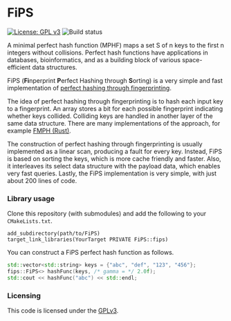 # FiPS

[![License: GPL v3](https://img.shields.io/badge/License-GPLv3-blue.svg)](https://www.gnu.org/licenses/gpl-3.0)
![Build status](https://github.com/ByteHamster/FiPS/actions/workflows/build.yml/badge.svg)

A minimal perfect hash function (MPHF) maps a set S of n keys to the first n integers without collisions.
Perfect hash functions have applications in databases, bioinformatics, and as a building block of various space-efficient data structures.

FiPS (**Fi**nperprint **P**erfect Hashing through **S**orting) is a very simple
and fast implementation of [perfect hashing through fingerprinting](https://doi.org/10.1007/978-3-319-07959-2_12).

The idea of perfect hashing through fingerprinting is to hash each input key to a fingerprint.
An array stores a bit for each possible fingerprint indicating whether keys collided.
Colliding keys are handled in another layer of the same data structure.
There are many implementations of the approach, for example [FMPH (Rust)](https://docs.rs/ph/latest/ph/).

The construction of perfect hashing through fingerprinting is usually implemented as a linear scan,
producing a fault for every key.
Instead, FiPS is based on sorting the keys, which is more cache friendly and faster.
Also, it interleaves its select data structure with the payload data, which enables very fast queries.
Lastly, the FiPS implementation is very simple, with just about 200 lines of code.

### Library usage

Clone this repository (with submodules) and add the following to your `CMakeLists.txt`.

```
add_subdirectory(path/to/FiPS)
target_link_libraries(YourTarget PRIVATE FiPS::fips)
```

You can construct a FiPS perfect hash function as follows.

```cpp
std::vector<std::string> keys = {"abc", "def", "123", "456"};
fips::FiPS<> hashFunc(keys, /* gamma = */ 2.0f);
std::cout << hashFunc("abc") << std::endl;
```

### Licensing
This code is licensed under the [GPLv3](/LICENSE).
